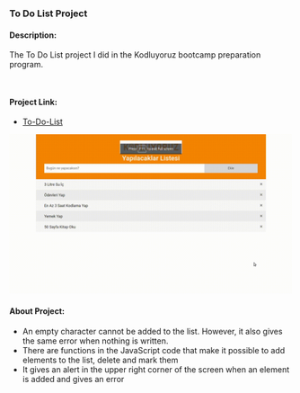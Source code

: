 ### To Do List Project

#### Description:
<p style = "padding-bottom: 30px" >
The To Do List project I did in the Kodluyoruz bootcamp preparation program.
</p>

#### Project Link:
- [To-Do-List](https://hasanozdisci.github.io/ToDo-List/)

<img src = "./gif/todolist.gif">  

#### About Project:
-  An empty character cannot be added to the list. However, it also gives the same error when nothing is written.
- There are functions in the JavaScript code that make it possible to add elements to the list, delete and mark them
- It gives an alert in the upper right corner of the screen when an element is added and gives an error
